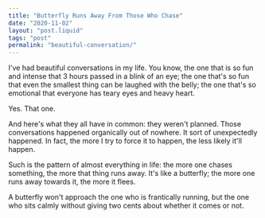 ```yaml
---
title: "Butterfly Runs Away From Those Who Chase"
date: "2020-11-02"
layout: "post.liquid"
tags: "post"
permalink: "beautiful-conversation/"
---
```


I've had beautiful conversations in my life. You know, the one that is so fun and intense that 3 hours passed in a blink of an eye; the one that's so fun that even the smallest thing can be laughed with the belly; the one that's so emotional that everyone has teary eyes and heavy heart.

Yes. That one.

And here's what they all have in common: they weren't planned. Those conversations happened organically out of nowhere. It sort of unexpectedly happened. In fact, the more I try to force it to happen, the less likely it'll happen.

Such is the pattern of almost everything in life: the more one chases something, the more that thing runs away. It's like a butterfly; the more one runs away towards it, the more it flees. 

A butterfly won't approach the one who is frantically running, but the one who sits calmly without giving two cents about whether it comes or not.